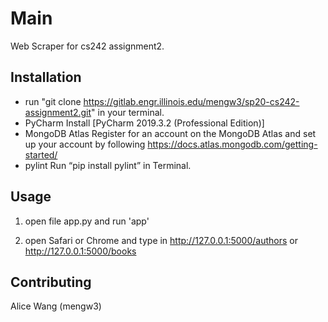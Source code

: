 # Main

Web Scraper for cs242 assignment2.

## Installation

-	run "git clone https://gitlab.engr.illinois.edu/mengw3/sp20-cs242-assignment2.git" in your terminal.
-	PyCharm
Install [PyCharm 2019.3.2 (Professional Edition)] 
-	MongoDB Atlas
Register for an account on the MongoDB Atlas and set up your account by following https://docs.atlas.mongodb.com/getting-started/
-	pylint
Run “pip install pylint” in Terminal.


## Usage

1. open file app.py and run 'app'

2. open Safari or Chrome and type in 
http://127.0.0.1:5000/authors or http://127.0.0.1:5000/books

## Contributing

Alice Wang (mengw3)